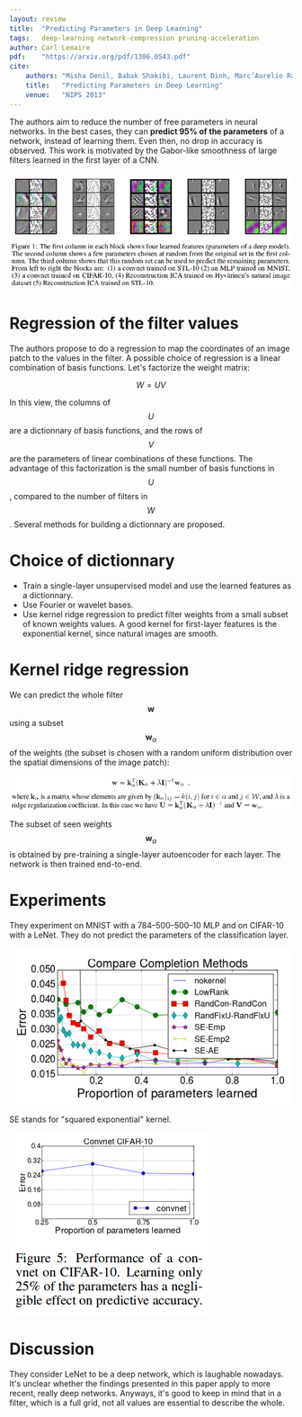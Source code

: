 ```yaml
---
layout: review
title:  "Predicting Parameters in Deep Learning"
tags:   deep-learning network-compression pruning-acceleration
author: Carl Lemaire
pdf:    "https://arxiv.org/pdf/1306.0543.pdf"
cite:
    authors: "Misha Denil, Babak Shakibi, Laurent Dinh, Marc’Aurelio Ranzato, Nando de Freitas"
    title:   "Predicting Parameters in Deep Learning"
    venue:   "NIPS 2013"
---
```


The authors aim to reduce the number of free parameters in neural networks. In the best cases, they can **predict 95% of the parameters** of a network, instead of learning them. Even then, no drop in accuracy is observed. This work is motivated by the Gabor-like smoothness of large filters learned in the first layer of a CNN.

![](/article/images/pred-params/fig1.png)

# Regression of the filter values

The authors propose to do a regression to map the coordinates of an image patch to the values in the filter. A possible choice of regression is a linear combination of basis functions. Let's factorize the weight matrix:

$$W = UV$$

In this view, the columns of $$U$$ are a dictionnary of basis functions, and the rows of $$V$$ are the parameters of linear combinations of these functions. The advantage of this factorization is the small number of basis functions in $$U$$, compared to the number of filters in $$W$$. Several methods for building a dictionnary are proposed.

# Choice of dictionnary

* Train a single-layer unsupervised model and use the learned features as a dictionnary.
* Use Fourier or wavelet bases.
* Use kernel ridge regression to predict filter weights from a small subset of known weights values. A good kernel for first-layer features is the exponential kernel, since natural images are smooth.

# Kernel ridge regression

We can predict the whole filter $$\mathbf{w}$$ using a subset $$\mathbf{w}_{\alpha}$$ of the weights (the subset is chosen with a random uniform distribution over the spatial dimensions of the image patch):

![](/article/images/pred-params/ridgereg.png)

The subset of seen weights $$\mathbf{w}_{\alpha}$$ is obtained by pre-training a single-layer autoencoder for each layer. The network is then trained end-to-end.

# Experiments

They experiment on MNIST with a 784–500–500–10 MLP and on CIFAR-10 with a LeNet. They do not predict the parameters of the classification layer.

![](/article/images/pred-params/fig4.png)

SE stands for "squared exponential" kernel.

![](/article/images/pred-params/fig5.png)

# Discussion

They consider LeNet to be a deep network, which is laughable nowadays. It's unclear whether the findings presented in this paper apply to more recent, really deep networks. Anyways, it's good to keep in mind that in a filter, which is a full grid, not all values are essential to describe the whole.
